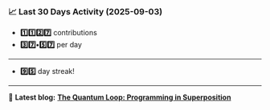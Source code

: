 <!--START_STATS-->
### 📈 Last 30 Days Activity (2025-09-03)  
- **1️⃣1️⃣2️⃣7️⃣** contributions  
- **3️⃣7️⃣•5️⃣7️⃣** per day
---
- **9️⃣5️⃣** day streak!
---
📝 **Latest blog:** [**The Quantum Loop: Programming in Superposition**](https://andriak.com/blog/quantum-loop)
<!--END_STATS-->
